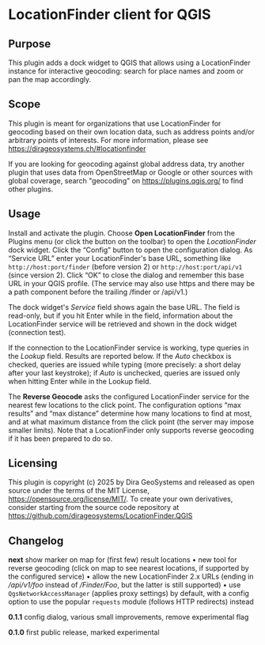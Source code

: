 
# LocationFinder client for QGIS

## Purpose

This plugin adds a dock widget to QGIS that allows using
a LocationFinder instance for interactive geocoding:
search for place names and zoom or pan the map accordingly.

## Scope

This plugin is meant for organizations that use LocationFinder
for geocoding based on their own location data, such as address
points and/or arbitrary points of interests. For more information,
please see <https://dirageosystems.ch/#locationfinder>

If you are looking for geocoding against global address data,
try another plugin that uses data from OpenStreetMap or Google
or other sources with global coverage, search "geocoding" on
<https://plugins.qgis.org/> to find other plugins.

## Usage

Install and activate the plugin. Choose **Open LocationFinder**
from the Plugins menu (or click the button on the toolbar) to
open the *LocationFinder* dock widget. Click the “Config” button
to open the configuration dialog. As “Service URL” enter your
LocationFinder's base URL, something like `http://host:port/finder`
(before version 2) or `http://host:port/api/v1` (since version 2).
Click “OK” to close the dialog and remember this base URL in your
QGIS profile. (The service may also use https and there may be
a path component before the trailing /finder or /api/v1.)

The dock widget's *Service* field shows again the base URL.
The field is read-only, but if you hit Enter while in the
field, information about the LocationFinder service will be
retrieved and shown in the dock widget (connection test).

If the connection to the LocationFinder service is working,
type queries in the *Lookup* field. Results are reported
below. If the *Auto* checkbox is checked, queries are
issued while typing (more precisely: a short delay after
your last keystroke); if *Auto* is unchecked, queries are
issued only when hitting Enter while in the Lookup field.

The **Reverse Geocode** asks the configured LocationFinder
service for the nearest few locations to the click point.
The configuration options “max results” and “max distance”
determine how many locations to find at most, and at what
maximum distance from the click point (the server may impose
smaller limits). Note that a LocationFinder only supports
reverse geocoding if it has been prepared to do so.

## Licensing

This plugin is copyright (c) 2025 by Dira GeoSystems and
released as open source under the terms of the MIT License,
<https://opensource.org/license/MIT/>. To create your own
derivatives, consider starting from the source code repository
at <https://github.com/dirageosystems/LocationFinder.QGIS>

## Changelog

**next** show marker on map for (first few) result locations
• new tool for reverse geocoding (click on map to see nearest
locations, if supported by the configured service) • allow the
new LocationFinder 2.x URLs (ending in */api/v1/foo* instead
of */Finder/Foo*, but the latter is still supported) • use
`QgsNetworkAccessManager` (applies proxy settings) by default,
with a config option to use the popular `requests` module
(follows HTTP redirects) instead

**0.1.1** config dialog, various small improvements, remove
experimental flag

**0.1.0** first public release, marked experimental
